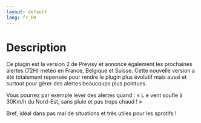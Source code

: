```yaml
---
layout: default
lang: fr_FR
---
```


Description
===

Ce plugin est la version 2 de Previsy et annonce également les prochaines alertes (72H) météo en France, Belgique et Suisse.
Cette nouvelle version a été totalement repensée pour rendre le plugin plus évolutif mais aussi et surtout pour gèrer des alertes beaucoups plus pointues.

Vous pourrez par exemple lever des alertes quand : « L e vent soufle à 30Km/h du Nord-Est, sans pluie et pas trops chaud ! »

Bref, idéal dans pas mal de situations et très utiles pour les sprotifs !